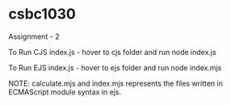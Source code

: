 # csbc1030

Assignment - 2

To Run CJS index.js - hover to cjs folder and run node index.js


To Run EJS index.js - hover to ejs folder and run node index.mjs

NOTE: calculate.mjs and index.mjs represents the files written in ECMAScript module syntax in ejs.